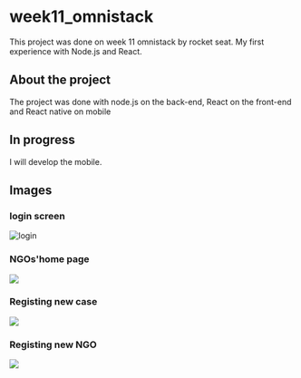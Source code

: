 # week11_omnistack
This project was done on week 11 omnistack by rocket seat. 
My first experience with Node.js and React.

## About the project
The project was done with node.js on the back-end, React on the front-end and React native on mobile

## In progress
I will develop the mobile.

## Images
### login screen
![login](https://github.com/italosilva01/week11_omnistack/blob/refactoring/image/LoginScreen.png)
### NGOs'home page
![](https://github.com/italosilva01/week11_omnistack/blob/refactoring/image/NGOs'Cases.png)
### Registing new case 
![](https://github.com/italosilva01/week11_omnistack/blob/refactoring/image/RegisterNewCase.png)
### Registing new NGO 
![](https://github.com/italosilva01/week11_omnistack/blob/refactoring/image/RegisterNewNGO.png)
